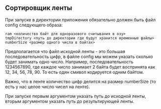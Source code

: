 ## Сортировщик ленты

При запуске в директории приложения обязательно должен быть файл config следующего образа:

```
ram <количество байт для одноразового считывания в озу>
tmpDirectory <путь до директории где будут хранится временные файлы>
numberSize <размер одного числа в байтах>
```

Предполагается что файл исходной ленты - это большая последовательность цифр, в файле config мы
можем указать сколько будет занимать одно число. Например, последовательность 1234567890, где каждое число занимает 2 байта
будет воспринята как 12, 34, 56, 78, 90. То есть один смивол кодируется одним байтом. 

Важно, что в ленте количество цифр делится на размер numberSize (то есть у нас целое число чисел на ленте).

При запуске первым аргументом указать путь до исходной ленты, вторым аргументом указать путь до результирующей ленты.